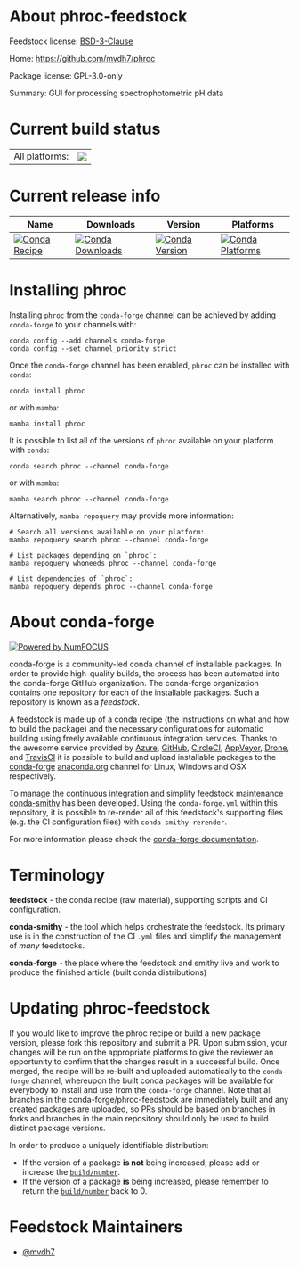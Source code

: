 About phroc-feedstock
=====================

Feedstock license: [BSD-3-Clause](https://github.com/conda-forge/phroc-feedstock/blob/main/LICENSE.txt)

Home: https://github.com/mvdh7/phroc

Package license: GPL-3.0-only

Summary: GUI for processing spectrophotometric pH data

Current build status
====================


<table><tr><td>All platforms:</td>
    <td>
      <a href="https://dev.azure.com/conda-forge/feedstock-builds/_build/latest?definitionId=23744&branchName=main">
        <img src="https://dev.azure.com/conda-forge/feedstock-builds/_apis/build/status/phroc-feedstock?branchName=main">
      </a>
    </td>
  </tr>
</table>

Current release info
====================

| Name | Downloads | Version | Platforms |
| --- | --- | --- | --- |
| [![Conda Recipe](https://img.shields.io/badge/recipe-phroc-green.svg)](https://anaconda.org/conda-forge/phroc) | [![Conda Downloads](https://img.shields.io/conda/dn/conda-forge/phroc.svg)](https://anaconda.org/conda-forge/phroc) | [![Conda Version](https://img.shields.io/conda/vn/conda-forge/phroc.svg)](https://anaconda.org/conda-forge/phroc) | [![Conda Platforms](https://img.shields.io/conda/pn/conda-forge/phroc.svg)](https://anaconda.org/conda-forge/phroc) |

Installing phroc
================

Installing `phroc` from the `conda-forge` channel can be achieved by adding `conda-forge` to your channels with:

```
conda config --add channels conda-forge
conda config --set channel_priority strict
```

Once the `conda-forge` channel has been enabled, `phroc` can be installed with `conda`:

```
conda install phroc
```

or with `mamba`:

```
mamba install phroc
```

It is possible to list all of the versions of `phroc` available on your platform with `conda`:

```
conda search phroc --channel conda-forge
```

or with `mamba`:

```
mamba search phroc --channel conda-forge
```

Alternatively, `mamba repoquery` may provide more information:

```
# Search all versions available on your platform:
mamba repoquery search phroc --channel conda-forge

# List packages depending on `phroc`:
mamba repoquery whoneeds phroc --channel conda-forge

# List dependencies of `phroc`:
mamba repoquery depends phroc --channel conda-forge
```


About conda-forge
=================

[![Powered by
NumFOCUS](https://img.shields.io/badge/powered%20by-NumFOCUS-orange.svg?style=flat&colorA=E1523D&colorB=007D8A)](https://numfocus.org)

conda-forge is a community-led conda channel of installable packages.
In order to provide high-quality builds, the process has been automated into the
conda-forge GitHub organization. The conda-forge organization contains one repository
for each of the installable packages. Such a repository is known as a *feedstock*.

A feedstock is made up of a conda recipe (the instructions on what and how to build
the package) and the necessary configurations for automatic building using freely
available continuous integration services. Thanks to the awesome service provided by
[Azure](https://azure.microsoft.com/en-us/services/devops/), [GitHub](https://github.com/),
[CircleCI](https://circleci.com/), [AppVeyor](https://www.appveyor.com/),
[Drone](https://cloud.drone.io/welcome), and [TravisCI](https://travis-ci.com/)
it is possible to build and upload installable packages to the
[conda-forge](https://anaconda.org/conda-forge) [anaconda.org](https://anaconda.org/)
channel for Linux, Windows and OSX respectively.

To manage the continuous integration and simplify feedstock maintenance
[conda-smithy](https://github.com/conda-forge/conda-smithy) has been developed.
Using the ``conda-forge.yml`` within this repository, it is possible to re-render all of
this feedstock's supporting files (e.g. the CI configuration files) with ``conda smithy rerender``.

For more information please check the [conda-forge documentation](https://conda-forge.org/docs/).

Terminology
===========

**feedstock** - the conda recipe (raw material), supporting scripts and CI configuration.

**conda-smithy** - the tool which helps orchestrate the feedstock.
                   Its primary use is in the construction of the CI ``.yml`` files
                   and simplify the management of *many* feedstocks.

**conda-forge** - the place where the feedstock and smithy live and work to
                  produce the finished article (built conda distributions)


Updating phroc-feedstock
========================

If you would like to improve the phroc recipe or build a new
package version, please fork this repository and submit a PR. Upon submission,
your changes will be run on the appropriate platforms to give the reviewer an
opportunity to confirm that the changes result in a successful build. Once
merged, the recipe will be re-built and uploaded automatically to the
`conda-forge` channel, whereupon the built conda packages will be available for
everybody to install and use from the `conda-forge` channel.
Note that all branches in the conda-forge/phroc-feedstock are
immediately built and any created packages are uploaded, so PRs should be based
on branches in forks and branches in the main repository should only be used to
build distinct package versions.

In order to produce a uniquely identifiable distribution:
 * If the version of a package **is not** being increased, please add or increase
   the [``build/number``](https://docs.conda.io/projects/conda-build/en/latest/resources/define-metadata.html#build-number-and-string).
 * If the version of a package **is** being increased, please remember to return
   the [``build/number``](https://docs.conda.io/projects/conda-build/en/latest/resources/define-metadata.html#build-number-and-string)
   back to 0.

Feedstock Maintainers
=====================

* [@mvdh7](https://github.com/mvdh7/)

